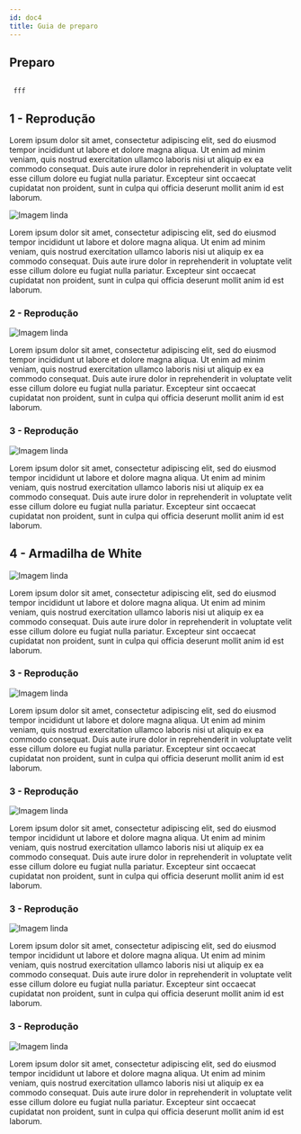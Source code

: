 ```yaml
---
id: doc4
title: Guia de preparo
---
```


<h2 class="guia">Preparo</h2>

<code class="hljs css language-jsx">
<spam class="token keyword"> fff</spam>
</code>

## 1 - Reprodução

Lorem ipsum dolor sit amet, consectetur adipiscing elit, sed do eiusmod tempor incididunt ut labore et dolore magna aliqua. Ut enim ad minim veniam, quis nostrud exercitation ullamco laboris nisi ut aliquip ex ea commodo consequat. Duis aute irure dolor in reprehenderit in voluptate velit esse cillum dolore eu fugiat nulla pariatur. Excepteur sint occaecat cupidatat non proident, sunt in culpa qui officia deserunt mollit anim id est laborum.

![Imagem linda](../img/bote.jpeg)


Lorem ipsum dolor sit amet, consectetur adipiscing elit, sed do eiusmod tempor incididunt ut labore et dolore magna aliqua. Ut enim ad minim veniam, quis nostrud exercitation ullamco laboris nisi ut aliquip ex ea commodo consequat. Duis aute irure dolor in reprehenderit in voluptate velit esse cillum dolore eu fugiat nulla pariatur. Excepteur sint occaecat cupidatat non proident, sunt in culpa qui officia deserunt mollit anim id est laborum.

### 2 - Reprodução


![Imagem linda](https://images.pexels.com/photos/132037/pexels-photo-132037.jpeg?auto=compress&cs=tinysrgb&h=350)


Lorem ipsum dolor sit amet, consectetur adipiscing elit, sed do eiusmod tempor incididunt ut labore et dolore magna aliqua. Ut enim ad minim veniam, quis nostrud exercitation ullamco laboris nisi ut aliquip ex ea commodo consequat. Duis aute irure dolor in reprehenderit in voluptate velit esse cillum dolore eu fugiat nulla pariatur. Excepteur sint occaecat cupidatat non proident, sunt in culpa qui officia deserunt mollit anim id est laborum.

### 3 - Reprodução


![Imagem linda](https://images.pexels.com/photos/132037/pexels-photo-132037.jpeg?auto=compress&cs=tinysrgb&h=350)


Lorem ipsum dolor sit amet, consectetur adipiscing elit, sed do eiusmod tempor incididunt ut labore et dolore magna aliqua. Ut enim ad minim veniam, quis nostrud exercitation ullamco laboris nisi ut aliquip ex ea commodo consequat. Duis aute irure dolor in reprehenderit in voluptate velit esse cillum dolore eu fugiat nulla pariatur. Excepteur sint occaecat cupidatat non proident, sunt in culpa qui officia deserunt mollit anim id est laborum.

## 4 - Armadilha de White


![Imagem linda](https://images.pexels.com/photos/132037/pexels-photo-132037.jpeg?auto=compress&cs=tinysrgb&h=350)


Lorem ipsum dolor sit amet, consectetur adipiscing elit, sed do eiusmod tempor incididunt ut labore et dolore magna aliqua. Ut enim ad minim veniam, quis nostrud exercitation ullamco laboris nisi ut aliquip ex ea commodo consequat. Duis aute irure dolor in reprehenderit in voluptate velit esse cillum dolore eu fugiat nulla pariatur. Excepteur sint occaecat cupidatat non proident, sunt in culpa qui officia deserunt mollit anim id est laborum.

### 3 - Reprodução


![Imagem linda](https://images.pexels.com/photos/132037/pexels-photo-132037.jpeg?auto=compress&cs=tinysrgb&h=350)


Lorem ipsum dolor sit amet, consectetur adipiscing elit, sed do eiusmod tempor incididunt ut labore et dolore magna aliqua. Ut enim ad minim veniam, quis nostrud exercitation ullamco laboris nisi ut aliquip ex ea commodo consequat. Duis aute irure dolor in reprehenderit in voluptate velit esse cillum dolore eu fugiat nulla pariatur. Excepteur sint occaecat cupidatat non proident, sunt in culpa qui officia deserunt mollit anim id est laborum.

### 3 - Reprodução


![Imagem linda](https://images.pexels.com/photos/132037/pexels-photo-132037.jpeg?auto=compress&cs=tinysrgb&h=350)


Lorem ipsum dolor sit amet, consectetur adipiscing elit, sed do eiusmod tempor incididunt ut labore et dolore magna aliqua. Ut enim ad minim veniam, quis nostrud exercitation ullamco laboris nisi ut aliquip ex ea commodo consequat. Duis aute irure dolor in reprehenderit in voluptate velit esse cillum dolore eu fugiat nulla pariatur. Excepteur sint occaecat cupidatat non proident, sunt in culpa qui officia deserunt mollit anim id est laborum.

### 3 - Reprodução


![Imagem linda](https://images.pexels.com/photos/132037/pexels-photo-132037.jpeg?auto=compress&cs=tinysrgb&h=350)


Lorem ipsum dolor sit amet, consectetur adipiscing elit, sed do eiusmod tempor incididunt ut labore et dolore magna aliqua. Ut enim ad minim veniam, quis nostrud exercitation ullamco laboris nisi ut aliquip ex ea commodo consequat. Duis aute irure dolor in reprehenderit in voluptate velit esse cillum dolore eu fugiat nulla pariatur. Excepteur sint occaecat cupidatat non proident, sunt in culpa qui officia deserunt mollit anim id est laborum.

### 3 - Reprodução


![Imagem linda](https://images.pexels.com/photos/132037/pexels-photo-132037.jpeg?auto=compress&cs=tinysrgb&h=350)


Lorem ipsum dolor sit amet, consectetur adipiscing elit, sed do eiusmod tempor incididunt ut labore et dolore magna aliqua. Ut enim ad minim veniam, quis nostrud exercitation ullamco laboris nisi ut aliquip ex ea commodo consequat. Duis aute irure dolor in reprehenderit in voluptate velit esse cillum dolore eu fugiat nulla pariatur. Excepteur sint occaecat cupidatat non proident, sunt in culpa qui officia deserunt mollit anim id est laborum.

<!-- 
<div id="back-to-top" class="">
    <svg viewBox="0 0 24 24"><path d="M7.41 15.41L12 10.83l4.59 4.58L18 14l-6-6-6 6z"></path></svg></div>
    <div id="hashmenu01" style="display: none;"></div>
<iframe scrolling="no" frameborder="0" allowtransparency="true" src="https://platform.twitter.com/widgets/widget_iframe.9e36650065da04ebaceb904a35d79d9c.html?origin=https%3A%2F%2Fdocusaurus.io&amp;settingsEndpoint=https%3A%2F%2Fsyndication.twitter.com%2Fsettings" title="Twitter settings iframe" style="display: none;"></iframe> -->

